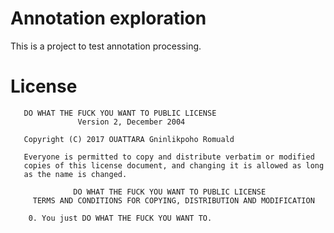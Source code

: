 # Annotation exploration
This is a project to test annotation processing.

# License

```
   DO WHAT THE FUCK YOU WANT TO PUBLIC LICENSE 
               Version 2, December 2004 
  
   Copyright (C) 2017 OUATTARA Gninlikpoho Romuald
  
   Everyone is permitted to copy and distribute verbatim or modified 
   copies of this license document, and changing it is allowed as long 
   as the name is changed.
  
              DO WHAT THE FUCK YOU WANT TO PUBLIC LICENSE 
     TERMS AND CONDITIONS FOR COPYING, DISTRIBUTION AND MODIFICATION 
  
    0. You just DO WHAT THE FUCK YOU WANT TO.
```